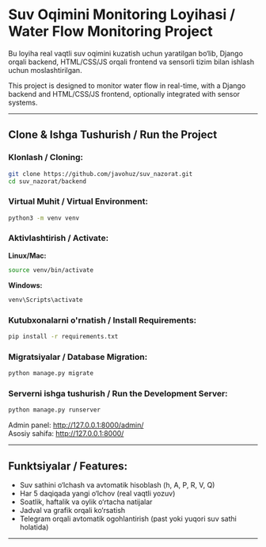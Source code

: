 # Suv Oqimini Monitoring Loyihasi / Water Flow Monitoring Project

Bu loyiha real vaqtli suv oqimini kuzatish uchun yaratilgan bo‘lib, Django orqali backend, HTML/CSS/JS orqali frontend va sensorli tizim bilan ishlash uchun moslashtirilgan.

This project is designed to monitor water flow in real-time, with a Django backend and HTML/CSS/JS frontend, optionally integrated with sensor systems.

---

## Clone & Ishga Tushurish / Run the Project

### Klonlash / Cloning:
```bash
git clone https://github.com/javohuz/suv_nazorat.git
cd suv_nazorat/backend
```

### Virtual Muhit / Virtual Environment:
```bash
python3 -m venv venv
```

### Aktivlashtirish / Activate:
**Linux/Mac:**
```bash
source venv/bin/activate
```
**Windows:**
```bash
venv\Scripts\activate
```

### Kutubxonalarni o'rnatish / Install Requirements:
```bash
pip install -r requirements.txt
```

### Migratsiyalar / Database Migration:
```bash
python manage.py migrate
```

### Serverni ishga tushurish / Run the Development Server:
```bash
python manage.py runserver
```

Admin panel: http://127.0.0.1:8000/admin/  
Asosiy sahifa: http://127.0.0.1:8000/

---

## Funktsiyalar / Features:

- Suv sathini o‘lchash va avtomatik hisoblash (h, A, P, R, V, Q)
- Har 5 daqiqada yangi o‘lchov (real vaqtli yozuv)
- Soatlik, haftalik va oylik o‘rtacha natijalar
- Jadval va grafik orqali ko‘rsatish
- Telegram orqali avtomatik ogohlantirish (past yoki yuqori suv sathi holatida)

---
